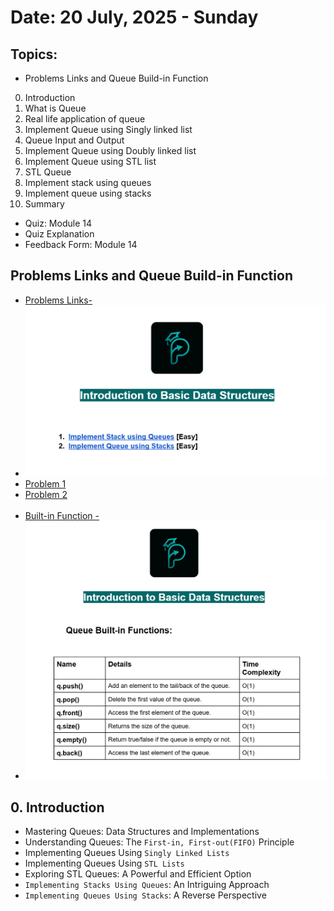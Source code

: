 # Date: 20 July, 2025 - Sunday

## Topics:
- Problems Links and Queue Build-in Function
0. Introduction
1. What is Queue
2. Real life application of queue
3. Implement Queue using Singly linked list
4. Queue Input and Output
5. Implement Queue using Doubly linked list
6. Implement Queue using STL list
7. STL Queue
8. Implement stack using queues
9. Implement queue using stacks
10. Summary
- Quiz: Module 14
- Quiz Explanation
- Feedback Form: Module 14

## Problems Links and Queue Build-in Function
- [Problems Links-](https://docs.google.com/document/d/184KGhHMwwfxclCOGczYXjydFRvadXbUI/edit?usp=drivesdk&ouid=112433310488936743525&rtpof=true&sd=true)
- <img src="./images/problems.png" width="500">
- [Problem 1](https://leetcode.com/problems/implement-stack-using-queues/)
- [Problem 2](https://leetcode.com/problems/implement-queue-using-stacks/)
<br><br>
- [Built-in Function -](https://docs.google.com/document/d/1tiYAlnJZWbuamFGwLgR4tGm2TEm_FQe0hxF-rXy-9bU/edit?usp=drivesdk)
- <img src="./images/build-in-functions.png" width="500">

## 0. Introduction
- Mastering Queues: Data Structures and Implementations
- Understanding Queues: The `First-in, First-out(FIFO)` Principle
- Implementing Queues Using `Singly Linked Lists`
- Implementing Queues Using `STL Lists`
- Exploring STL Queues: A Powerful and Efficient Option
- `Implementing Stacks Using Queues`: An Intriguing Approach
- `Implementing Queues Using Stacks`: A Reverse Perspective